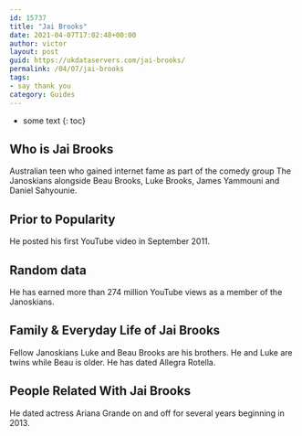 ```yaml
---
id: 15737
title: "Jai Brooks"
date: 2021-04-07T17:02:48+00:00
author: victor
layout: post
guid: https://ukdataservers.com/jai-brooks/
permalink: /04/07/jai-brooks
tags:
- say thank you
category: Guides
---
```


* some text
{: toc}

## Who is Jai Brooks

Australian teen who gained internet fame as part of the comedy group The Janoskians alongside Beau Brooks, Luke Brooks, James Yammouni and Daniel Sahyounie.

## Prior to Popularity

He posted his first YouTube video in September 2011. 

## Random data

He has earned more than 274 million YouTube views as a member of the Janoskians.

## Family & Everyday Life of Jai Brooks

Fellow Janoskians Luke and Beau Brooks are his brothers. He and Luke are twins while Beau is older. He has dated Allegra Rotella.

## People Related With Jai Brooks

He dated actress Ariana Grande on and off for several years beginning in 2013.
 